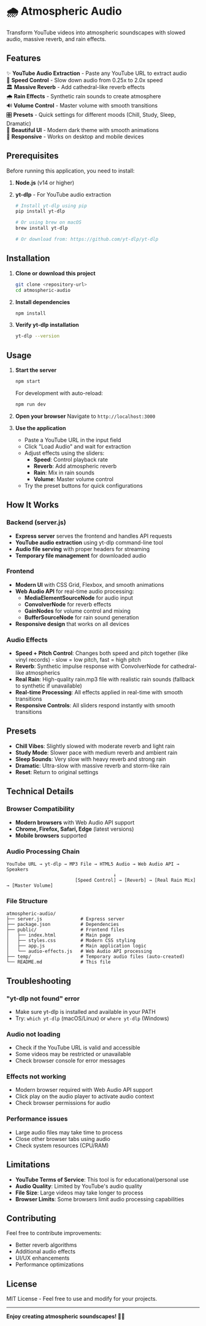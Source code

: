 <!-- @format -->

# 🌧️ Atmospheric Audio

Transform YouTube videos into atmospheric soundscapes with slowed audio, massive reverb, and rain effects.

## Features

✨ **YouTube Audio Extraction** - Paste any YouTube URL to extract audio  
🐌 **Speed Control** - Slow down audio from 0.25x to 2.0x speed  
🏛️ **Massive Reverb** - Add cathedral-like reverb effects  
🌧️ **Rain Effects** - Synthetic rain sounds to create atmosphere  
🔊 **Volume Control** - Master volume with smooth transitions  
🎛️ **Presets** - Quick settings for different moods (Chill, Study, Sleep, Dramatic)  
🎨 **Beautiful UI** - Modern dark theme with smooth animations  
📱 **Responsive** - Works on desktop and mobile devices

## Prerequisites

Before running this application, you need to install:

1. **Node.js** (v14 or higher)
2. **yt-dlp** - For YouTube audio extraction

   ```bash
   # Install yt-dlp using pip
   pip install yt-dlp

   # Or using brew on macOS
   brew install yt-dlp

   # Or download from: https://github.com/yt-dlp/yt-dlp
   ```

## Installation

1. **Clone or download this project**

   ```bash
   git clone <repository-url>
   cd atmospheric-audio
   ```

2. **Install dependencies**

   ```bash
   npm install
   ```

3. **Verify yt-dlp installation**
   ```bash
   yt-dlp --version
   ```

## Usage

1. **Start the server**

   ```bash
   npm start
   ```

   For development with auto-reload:

   ```bash
   npm run dev
   ```

2. **Open your browser**
   Navigate to `http://localhost:3000`

3. **Use the application**
   - Paste a YouTube URL in the input field
   - Click "Load Audio" and wait for extraction
   - Adjust effects using the sliders:
     - **Speed**: Control playback rate
     - **Reverb**: Add atmospheric reverb
     - **Rain**: Mix in rain sounds
     - **Volume**: Master volume control
   - Try the preset buttons for quick configurations

## How It Works

### Backend (server.js)

- **Express server** serves the frontend and handles API requests
- **YouTube audio extraction** using yt-dlp command-line tool
- **Audio file serving** with proper headers for streaming
- **Temporary file management** for downloaded audio

### Frontend

- **Modern UI** with CSS Grid, Flexbox, and smooth animations
- **Web Audio API** for real-time audio processing:
  - **MediaElementSourceNode** for audio input
  - **ConvolverNode** for reverb effects
  - **GainNodes** for volume control and mixing
  - **BufferSourceNode** for rain sound generation
- **Responsive design** that works on all devices

### Audio Effects

- **Speed + Pitch Control**: Changes both speed and pitch together (like vinyl records) - slow = low pitch, fast = high pitch
- **Reverb**: Synthetic impulse response with ConvolverNode for cathedral-like atmospherics
- **Real Rain**: High-quality rain.mp3 file with realistic rain sounds (fallback to synthetic if unavailable)
- **Real-time Processing**: All effects applied in real-time with smooth transitions
- **Responsive Controls**: All sliders respond instantly with smooth transitions

## Presets

- **Chill Vibes**: Slightly slowed with moderate reverb and light rain
- **Study Mode**: Slower pace with medium reverb and ambient rain
- **Sleep Sounds**: Very slow with heavy reverb and strong rain
- **Dramatic**: Ultra-slow with massive reverb and storm-like rain
- **Reset**: Return to original settings

## Technical Details

### Browser Compatibility

- **Modern browsers** with Web Audio API support
- **Chrome, Firefox, Safari, Edge** (latest versions)
- **Mobile browsers** supported

### Audio Processing Chain

```
YouTube URL → yt-dlp → MP3 File → HTML5 Audio → Web Audio API → Speakers
                                       ↓
                         [Speed Control] → [Reverb] → [Real Rain Mix] → [Master Volume]
```

### File Structure

```
atmospheric-audio/
├── server.js              # Express server
├── package.json           # Dependencies
├── public/                # Frontend files
│   ├── index.html         # Main page
│   ├── styles.css         # Modern CSS styling
│   ├── app.js             # Main application logic
│   └── audio-effects.js   # Web Audio API processing
├── temp/                  # Temporary audio files (auto-created)
└── README.md              # This file
```

## Troubleshooting

### "yt-dlp not found" error

- Make sure yt-dlp is installed and available in your PATH
- Try: `which yt-dlp` (macOS/Linux) or `where yt-dlp` (Windows)

### Audio not loading

- Check if the YouTube URL is valid and accessible
- Some videos may be restricted or unavailable
- Check browser console for error messages

### Effects not working

- Modern browser required with Web Audio API support
- Click play on the audio player to activate audio context
- Check browser permissions for audio

### Performance issues

- Large audio files may take time to process
- Close other browser tabs using audio
- Check system resources (CPU/RAM)

## Limitations

- **YouTube Terms of Service**: This tool is for educational/personal use
- **Audio Quality**: Limited by YouTube's audio quality
- **File Size**: Large videos may take longer to process
- **Browser Limits**: Some browsers limit audio processing capabilities

## Contributing

Feel free to contribute improvements:

- Better reverb algorithms
- Additional audio effects
- UI/UX enhancements
- Performance optimizations

## License

MIT License - Feel free to use and modify for your projects.

---

**Enjoy creating atmospheric soundscapes! 🎵✨**
